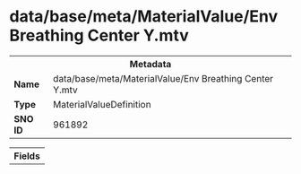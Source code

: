 <h1>data/base/meta/MaterialValue/Env Breathing Center Y.mtv</h1><table><tr><th colspan="100%">Metadata</th></tr><tr><td><b>Name</b></td><td>data/base/meta/MaterialValue/Env Breathing Center Y.mtv</td></tr><tr><td><b>Type</b></td><td>MaterialValueDefinition</td></tr><tr><td><b>SNO ID</b></td><td>961892</td></tr></table>

<table><tr><th colspan="100%">Fields</th></tr></table>

